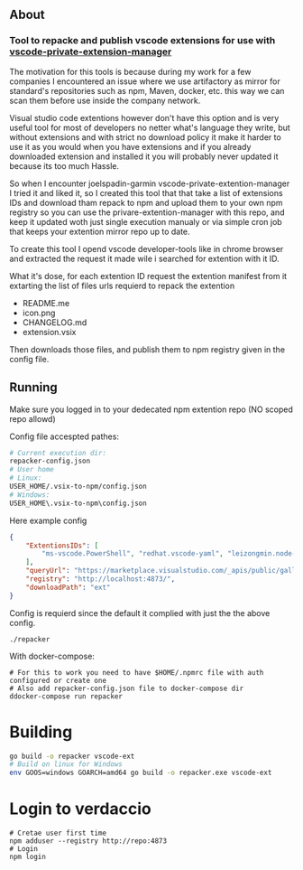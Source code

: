 ## About
### Tool to repacke and publish vscode extensions for use with [vscode-private-extension-manager](https://github.com/joelspadin-garmin/vscode-private-extension-manager)

The motivation for this tools is because during my work for a few companies I encountered an issue where we use artifactory as mirror for standard's repositories such as npm, Maven, docker, etc. this way we can scan them before use inside the company network. 

Visual studio code extentions however don't have this option and is very useful tool for most of developers no netter what's language they write, but without extensions and with strict no download policy it make it harder to use it as you would when you have extensions and if you already downloaded extension and installed it you will probably never updated it because its too much Hassle.

So when I encounter joelspadin-garmin vscode-private-extention-manager I tried it and liked it, so I created this tool that that take a list of extensions IDs and download tham repack to npm and upload them to your own npm registry so you can use the privare-extention-manager with this repo, and keep it updated woth just single execution manualy or via simple cron job that keeps your extention mirror repo up to date. 

To create this tool I opend vscode developer-tools like in chrome browser and extracted the request it made wile i searched for extention with it ID.

What it's dose, for each extention ID request the extention manifest from it extarting the list of files urls requierd to repack the extention
- README.me
- icon.png
- CHANGELOG.md
- extension.vsix

Then downloads those files, and publish them to npm registry given in the config file. 

## Running
Make sure you logged in to your dedecated npm extention repo (NO scoped repo allowd)

Config file accespted pathes:
```bash
# Current execution dir:
repacker-config.json
# User home
# Linux:
USER_HOME/.vsix-to-npm/config.json
# Windows:
USER_HOME\.vsix-to-npm\config.json
```

Here example config
```json
{
	"ExtentionsIDs": [
		"ms-vscode.PowerShell", "redhat.vscode-yaml", "leizongmin.node-module-intellisense", "ms-vscode.vscode-typescript-next", "redhat.java"
	],
	"queryUrl": "https://marketplace.visualstudio.com/_apis/public/gallery/extensionquery",
	"registry": "http://localhost:4873/",
	"downloadPath": "ext"
}
```
Config is requierd since the default it complied with just the the above config.
```
./repacker
```
With docker-compose:
```
# For this to work you need to have $HOME/.npmrc file with auth configured or create one
# Also add repacker-config.json file to docker-compose dir
ddocker-compose run repacker
```

# Building
```bash
go build -o repacker vscode-ext
# Build on linux for Windows
env GOOS=windows GOARCH=amd64 go build -o repacker.exe vscode-ext
```


# Login to verdaccio
```
# Cretae user first time
npm adduser --registry http://repo:4873
# Login
npm login
```
